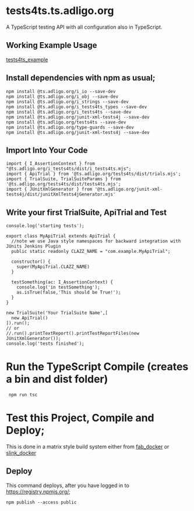 # tests4ts.ts.adligo.org
A TypeScript testing API with all configuration also in TypeScript.

## Working Example Usage

[tests4ts_example](https://github.com/adligo/tests4ts_example.ts.adligo.org)

## Install dependencies with npm as usual;
```
npm install @ts.adligo.org/i_io --save-dev
npm install @ts.adligo.org/i_obj --save-dev
npm install @ts.adligo.org/i_strings --save-dev
npm install @ts.adligo.org/i_tests4ts_types --save-dev
npm install @ts.adligo.org/i_tests4ts --save-dev
npm install @ts.adligo.org/junit-xml-tests4j --save-dev
npm install @ts.adligo.org/tests4ts --save-dev
npm install @ts.adligo.org/type-guards --save-dev
npm install @ts.adligo.org/junit-xml-tests4j --save-dev
```

## Import Into Your Code

```
import { I_AssertionContext } from "@ts.adligo.org/i_tests4ts/dist/i_tests4ts.mjs";
import { ApiTrial } from '@ts.adligo.org/tests4ts/dist/trials.mjs';
import { TrialSuite, TrialSuiteParams } from '@ts.adligo.org/tests4ts/dist/tests4ts.mjs';
import { JUnitXmlGenerator } from '@ts.adligo.org/junit-xml-tests4j/dist/junitXmlTests4jGenerator.mjs'
```

## Write your first TrialSuite, ApiTrial and Test
```
console.log('starting tests');

export class MyApiTrial extends ApiTrial {
  //note we use Java style namespaces for backward integration with JUnits Jenkins Plugin 
  public static readonly CLAZZ_NAME = "com.example.MyApiTrial";
  
  constructor() {
    super(MyApiTrial.CLAZZ_NAME)
  }
  
  testSomething(ac: I_AssertionContext) {
    console.log('in testSomething');    
    as.isTrue(false,'This should be True!');  
  }
}

new TrialSuite('Your TrialSuite Name',[
  new ApiTrial()
]).run();
// or
//.run().printTextReport().printTestReportFiles(new JUnitXmlGenerator());
console.log('tests finished');

```




# Run the TypeScript Compile (creates a bin and dist folder)

```
 npm run tsc
```
 
# Test this Project, Compile and Deploy;

This is done in a matrix style build system either from
[fab_docker](https://github.com/adligo/fab_docker.ts.adligo.org)
or
[slink_docker](https://github.com/adligo/slink_docker.ts.adligo.org)

## Deploy 
 This command deploys, after you have logged in to  https://registry.npmjs.org/;

 ```
 npm publish --access public
 ```
